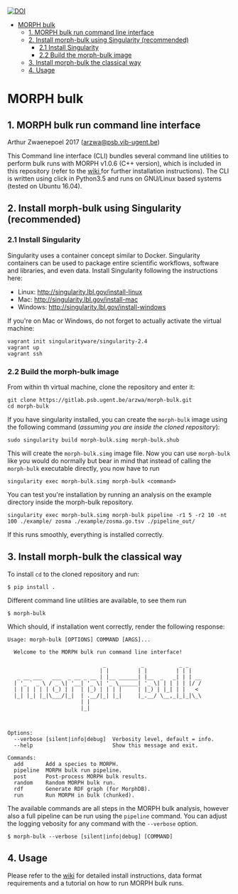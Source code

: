 [![DOI](https://zenodo.org/badge/DOI/10.5281/zenodo.1181740.svg)](https://doi.org/10.5281/zenodo.1181740)

<!-- TOC depthFrom:1 depthTo:6 withLinks:1 updateOnSave:1 orderedList:0 -->

- [MORPH bulk](#morph-bulk)
	- [1. MORPH bulk run command line interface](#1-morph-bulk-run-command-line-interface)
	- [2. Install morph-bulk using Singularity (recommended)](#2-install-morph-bulk-using-singularity-recommended)
		- [2.1 Install Singularity](#21-install-singularity)
		- [2.2 Build the morph-bulk image](#22-build-the-morph-bulk-image)
	- [3. Install morph-bulk the classical way](#3-install-morph-bulk-the-classical-way)
	- [4. Usage](#4-usage)

<!-- /TOC -->
# MORPH bulk

## 1. MORPH bulk run command line interface
Arthur Zwaenepoel 2017 (arzwa@psb.vib-ugent.be)

This Command line interface (CLI) bundles several command line utilities to
perform bulk runs with MORPH v1.0.6 (C++ version), which is included in this
repository (refer to the <a href='https://gitlab.psb.ugent.be/arzwa/morph-bulk/wikis/home'>wiki
</a> for further installation instructions). The CLI is written using click in
Python3.5 and runs on GNU/Linux based systems (tested on Ubuntu 16.04).

## 2. Install morph-bulk using Singularity (recommended)

### 2.1 Install Singularity
Singularity uses a container concept similar to Docker. Singularity
containers can be used to package entire scientific workflows, software
and libraries, and even data. Install Singularity following the
instructions here:

- Linux: http://singularity.lbl.gov/install-linux
- Mac: http://singularity.lbl.gov/install-mac
- Windows: http://singularity.lbl.gov/install-windows

If you're on Mac or Windows, do not forget to actually activate the virtual machine:

```
vagrant init singularityware/singularity-2.4
vagrant up
vagrant ssh
```

### 2.2 Build the morph-bulk image

From within th virtual machine, clone the repository and enter it:

    git clone https://gitlab.psb.ugent.be/arzwa/morph-bulk.git
    cd morph-bulk

If you have singularity installed, you can create the `morph-bulk` image
using the following command (*assuming you are inside the cloned repository*):

    sudo singularity build morph-bulk.simg morph-bulk.shub

This will create the `morph-bulk.simg` image file. Now you can use
`morph-bulk` like you would do normally but bear in mind that instead of
calling the `morph-bulk` executable directly, you now have to run

    singularity exec morph-bulk.simg morph-bulk <command>

You can test you're installation by running an analysis on the example
directory inside the morph-bulk repository.

    singularity exec morph-bulk.simg morph-bulk pipeline -r1 5 -r2 10 -nt 100 ./example/ zosma ./example/zosma.go.tsv ./pipeline_out/

If this runs smoothly, everything is installed correctly.

## 3. Install morph-bulk the classical way

To install `cd` to the cloned repository and run:

    $ pip install .

Different command line utilities are available, to see them run

    $ morph-bulk

Which should, if installation went correctly, render the following
response:

    Usage: morph-bulk [OPTIONS] COMMAND [ARGS]...

      Welcome to the MORPH bulk run command line interface!

                                  _           _           _ _
                                 | |         | |         | | |
       _ __ ___   ___  _ __ _ __ | |__ ______| |__  _   _| | | __
      | '_ ` _ \ / _ \| '__| '_ \| '_ \______| '_ \| | | | | |/ /
      | | | | | | (_) | |  | |_) | | | |     | |_) | |_| | |   <
      |_| |_| |_|\___/|_|  | .__/|_| |_|     |_.__/ \__,_|_|_|\_\
                           | |
                           |_|



    Options:
      --verbose [silent|info|debug]  Verbosity level, default = info.
      --help                         Show this message and exit.

    Commands:
      add       Add a species to MORPH.
      pipeline  MORPH bulk run pipeline.
      post      Post-process MORPH bulk results.
      random    Random MORPH bulk run.
      rdf       Generate RDF graph (for MorphDB).
      run       Run MORPH in bulk (chunked).


The available commands are all steps in the MORPH bulk analysis, however
also a full pipeline can be run using the ``pipeline`` command.
You can adjust the logging vebosity for any command with the `--verbose`
option.

    $ morph-bulk --verbose [silent|info|debug] [COMMAND]

## 4. Usage
Please refer to the <a href='https://gitlab.psb.ugent.be/arzwa/morph-bulk/wikis/home'>wiki</a>
for detailed install instructions, data format requirements and a tutorial
on how to run MORPH bulk runs.
